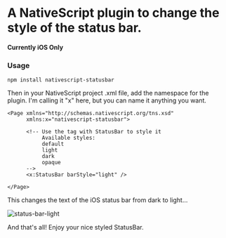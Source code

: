 # A NativeScript plugin to change the style of the status bar.

<strong>Currently iOS Only</strong>

### Usage

````
npm install nativescript-statusbar
````

Then in your NativeScript project .xml file, add the namespace for the plugin. I'm calling it "x" here, but you can name it anything you want.

````
<Page xmlns="http://schemas.nativescript.org/tns.xsd"
      xmlns:x="nativescript-statusbar"> 
      
      <!-- Use the tag with StatusBar to style it 
           Available styles:
           default 
           light 
           dark
           opaque
      -->
      <x:StatusBar barStyle="light" />
      
</Page>
````

This changes the text of the iOS status bar from dark to light...

![status-bar-light](https://github.com/burkeholland/nativescript-statusbar/blob/master/images/status-bar.png)

And that's all! Enjoy your nice styled StatusBar. 


